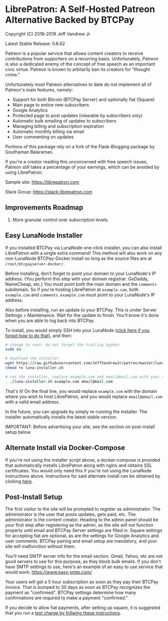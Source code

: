 <h1>LibrePatron: A Self-Hosted Patreon Alternative Backed by BTCPay</h1>

Copyright (C) 2018-2019 Jeff Vandrew Jr

Latest Stable Release: 0.6.62

Patreon is a popular service that allows content creators to receive contributions from supporters on a recurring basis. Unfortunately, Patreon is also a dedicated enemy of the concept of free speech as an important civic virtue. Patreon is known to arbitarily ban its creators for "thought crime."

Unfortunately most Patreon alternatives to date do not implement all of Patreon's main features, namely:

* Support for both Bitcoin (BTCPay Server) and optionally fiat (Square)
* Main page to entice new subscribers
* Google Analytics
* Protected page to post updates (viewable by subscribers only)
* Automatic bulk emailing of updates to subscribers
* Managing billing and subscription expiration
* Automatic monthly billing via email
* User commenting on updates

Portions of this package rely on a fork of the Flask-Blogging package by Gouthaman Balaraman.

If you're a creator reading this unconcerned with free speech issues, Patreon still takes a percentage of your earnings, which can be avoided by using LibrePatron.

Sample site: https://librepatron.com

Slack Group: https://slack.librepatron.com

<h2>Improvements Roadmap</h2>

1. More granular control over subscription levels.

<h2>Easy LunaNode Installer</h2>

If you installed BTCPay via LunaNode one-click installer, you can also install LibrePatron with a single extra command! This method will also work on any non-LunaNode BTCPay-Docker install so long as the source files are at `/root/btcpayserver-docker/`.

Before installing, don't forget to point your domain to your LunaNode's IP address. (You perform this step with your domain registrar: GoDaddy, NameCheap, etc.) You must point both the main domain and the `comments` subdomain. So if you're hosting LibrePatron at `example.com`, both `example.com` and `comments.example.com` must point to your LunaNode's IP address.

Also before installing, run an update to your BTCPay. This is under Server Settings > Maintenance. Wait for the update to finish. You'll know it's done when you are able to log back into BTCPay.

To install, you would simply SSH into your LunaNode [(click here if you forgot how to do that)](https://github.com/JeffVandrewJr/patron/blob/master/ssh.md), and then:
```bash
# change to root; do not forget the trailing hyphen
sudo su -

# download the installer
wget https://raw.githubusercontent.com/JeffVandrewJr/patron/master/luna-installer.sh
chmod +x luna-installer.sh

# run the installer, replace example.com and email@mail.com with your domain name and email
. ./luna-installer.sh example.com email@mail.com
```

That's it! On the final line, you would replace `example.com` with the domain where you wish to host LibrePatron, and you would replace `email@email.com` with a valid email address.

In the future, you can upgrade by simply re-running the installer. The installer automatically installs the latest stable version.

IMPORTANT: Before advertising your site, see the section on post-install setup below.

<h2>Alternate Install via Docker-Compose</h2>

If you're not using the installer script above, a docker-compose is provided that automatically installs LibrePatron along with nginx and obtains SSL certificates. You would only need this if you're not using the LunaNode instructions above. Instructions for said alternate install can be obtained by clicking [here](https://github.com/JeffVandrewJr/patron/blob/master/alternate-install-docker.md).

<h2>Post-Install Setup</h2>

The first visitor to the site will be prompted to register as administrator. The administrator is the user that posts updates, gets paid, etc. The administrator is the content creator. Heading to the admin panel should be your first step after registering as the admin, as the site will not function properly until email and BTCPay Server settings are filled in. Square settings for accepting fiat are optional, as are the settings for Google Analytics and user comments. BTCPay pairing and email setup are mandatory, and your site will malfunction without them.

You'll need SMTP server info for the email section. Gmail, Yahoo, etc are not good servers to use for this purpose, as they block bulk emails. If you don't have SMTP settings to use, here's an example of an easy to use service that would work: https://www.easy-smtp.com/

Your users will get a 5 hour subscription as soon as they pay their BTCPay invoice. That is bumped to 30 days as soon as BTCPay recognizes the payment as "confirmed". BTCPay settings determine how many confirmations are required to make a payment "confirmed."

If you decide to allow fiat payments, after setting up square, it is suggested that you run a [test charge by follwing these instructions](https://github.com/JeffVandrewJr/patron/blob/master/test-charge.md).
